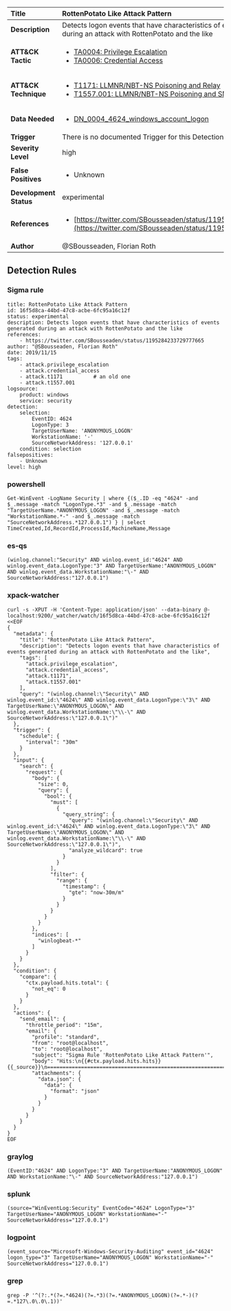 | Title                    | RottenPotato Like Attack Pattern       |
|:-------------------------|:------------------|
| **Description**          | Detects logon events that have characteristics of events generated during an attack with RottenPotato and the like |
| **ATT&amp;CK Tactic**    |  <ul><li>[TA0004: Privilege Escalation](https://attack.mitre.org/tactics/TA0004)</li><li>[TA0006: Credential Access](https://attack.mitre.org/tactics/TA0006)</li></ul>  |
| **ATT&amp;CK Technique** | <ul><li>[T1171: LLMNR/NBT-NS Poisoning and Relay](https://attack.mitre.org/techniques/T1171)</li><li>[T1557.001: LLMNR/NBT-NS Poisoning and SMB Relay](https://attack.mitre.org/techniques/T1557/001)</li></ul>  |
| **Data Needed**          | <ul><li>[DN_0004_4624_windows_account_logon](../Data_Needed/DN_0004_4624_windows_account_logon.md)</li></ul>  |
| **Trigger**              |  There is no documented Trigger for this Detection Rule yet  |
| **Severity Level**       | high |
| **False Positives**      | <ul><li>Unknown</li></ul>  |
| **Development Status**   | experimental |
| **References**           | <ul><li>[https://twitter.com/SBousseaden/status/1195284233729777665](https://twitter.com/SBousseaden/status/1195284233729777665)</li></ul>  |
| **Author**               | @SBousseaden, Florian Roth |


## Detection Rules

### Sigma rule

```
title: RottenPotato Like Attack Pattern
id: 16f5d8ca-44bd-47c8-acbe-6fc95a16c12f
status: experimental
description: Detects logon events that have characteristics of events generated during an attack with RottenPotato and the like
references:
    - https://twitter.com/SBousseaden/status/1195284233729777665
author: "@SBousseaden, Florian Roth"
date: 2019/11/15
tags:
    - attack.privilege_escalation
    - attack.credential_access
    - attack.t1171          # an old one
    - attack.t1557.001
logsource:
    product: windows
    service: security
detection:
    selection:
        EventID: 4624
        LogonType: 3
        TargetUserName: 'ANONYMOUS_LOGON'
        WorkstationName: '-'
        SourceNetworkAddress: '127.0.0.1'
    condition: selection
falsepositives:
    - Unknown
level: high

```





### powershell
    
```
Get-WinEvent -LogName Security | where {($_.ID -eq "4624" -and $_.message -match "LogonType.*3" -and $_.message -match "TargetUserName.*ANONYMOUS_LOGON" -and $_.message -match "WorkstationName.*-" -and $_.message -match "SourceNetworkAddress.*127.0.0.1") } | select TimeCreated,Id,RecordId,ProcessId,MachineName,Message
```


### es-qs
    
```
(winlog.channel:"Security" AND winlog.event_id:"4624" AND winlog.event_data.LogonType:"3" AND TargetUserName:"ANONYMOUS_LOGON" AND winlog.event_data.WorkstationName:"\-" AND SourceNetworkAddress:"127.0.0.1")
```


### xpack-watcher
    
```
curl -s -XPUT -H 'Content-Type: application/json' --data-binary @- localhost:9200/_watcher/watch/16f5d8ca-44bd-47c8-acbe-6fc95a16c12f <<EOF
{
  "metadata": {
    "title": "RottenPotato Like Attack Pattern",
    "description": "Detects logon events that have characteristics of events generated during an attack with RottenPotato and the like",
    "tags": [
      "attack.privilege_escalation",
      "attack.credential_access",
      "attack.t1171",
      "attack.t1557.001"
    ],
    "query": "(winlog.channel:\"Security\" AND winlog.event_id:\"4624\" AND winlog.event_data.LogonType:\"3\" AND TargetUserName:\"ANONYMOUS_LOGON\" AND winlog.event_data.WorkstationName:\"\\-\" AND SourceNetworkAddress:\"127.0.0.1\")"
  },
  "trigger": {
    "schedule": {
      "interval": "30m"
    }
  },
  "input": {
    "search": {
      "request": {
        "body": {
          "size": 0,
          "query": {
            "bool": {
              "must": [
                {
                  "query_string": {
                    "query": "(winlog.channel:\"Security\" AND winlog.event_id:\"4624\" AND winlog.event_data.LogonType:\"3\" AND TargetUserName:\"ANONYMOUS_LOGON\" AND winlog.event_data.WorkstationName:\"\\-\" AND SourceNetworkAddress:\"127.0.0.1\")",
                    "analyze_wildcard": true
                  }
                }
              ],
              "filter": {
                "range": {
                  "timestamp": {
                    "gte": "now-30m/m"
                  }
                }
              }
            }
          }
        },
        "indices": [
          "winlogbeat-*"
        ]
      }
    }
  },
  "condition": {
    "compare": {
      "ctx.payload.hits.total": {
        "not_eq": 0
      }
    }
  },
  "actions": {
    "send_email": {
      "throttle_period": "15m",
      "email": {
        "profile": "standard",
        "from": "root@localhost",
        "to": "root@localhost",
        "subject": "Sigma Rule 'RottenPotato Like Attack Pattern'",
        "body": "Hits:\n{{#ctx.payload.hits.hits}}{{_source}}\n================================================================================\n{{/ctx.payload.hits.hits}}",
        "attachments": {
          "data.json": {
            "data": {
              "format": "json"
            }
          }
        }
      }
    }
  }
}
EOF

```


### graylog
    
```
(EventID:"4624" AND LogonType:"3" AND TargetUserName:"ANONYMOUS_LOGON" AND WorkstationName:"\-" AND SourceNetworkAddress:"127.0.0.1")
```


### splunk
    
```
(source="WinEventLog:Security" EventCode="4624" LogonType="3" TargetUserName="ANONYMOUS_LOGON" WorkstationName="-" SourceNetworkAddress="127.0.0.1")
```


### logpoint
    
```
(event_source="Microsoft-Windows-Security-Auditing" event_id="4624" logon_type="3" TargetUserName="ANONYMOUS_LOGON" WorkstationName="-" SourceNetworkAddress="127.0.0.1")
```


### grep
    
```
grep -P '^(?:.*(?=.*4624)(?=.*3)(?=.*ANONYMOUS_LOGON)(?=.*-)(?=.*127\.0\.0\.1))'
```



